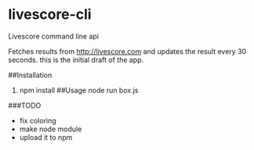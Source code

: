 # livescore-cli
Livescore command line api

Fetches results from http://livescore.com and updates the result every 30 seconds.
this is the initial draft of the app. 

##Installation
1. npm install 
##Usage
node run box.js

###TODO

* fix coloring
* make node module
* upload it to npm

